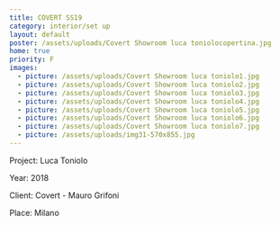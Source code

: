 ```yaml
---
title: COVERT SS19
category: interior/set up
layout: default
poster: /assets/uploads/Covert Showroom luca toniolocopertina.jpg
home: true
priority: F
images:
  - picture: /assets/uploads/Covert Showroom luca toniolo1.jpg
  - picture: /assets/uploads/Covert Showroom luca toniolo2.jpg
  - picture: /assets/uploads/Covert Showroom luca toniolo3.jpg
  - picture: /assets/uploads/Covert Showroom luca toniolo4.jpg
  - picture: /assets/uploads/Covert Showroom luca toniolo5.jpg
  - picture: /assets/uploads/Covert Showroom luca toniolo6.jpg
  - picture: /assets/uploads/Covert Showroom luca toniolo7.jpg
  - picture: /assets/uploads/img31-570x855.jpg
---
```

Project: Luca Toniolo

Year: 2018

Client: Covert - Mauro Grifoni

Place: Milano



